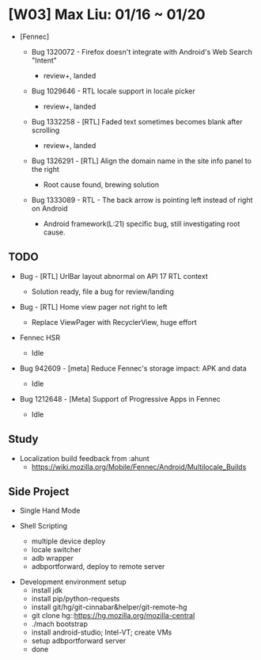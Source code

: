 # [W03] Max Liu: 01/16 ~ 01/20


* [Fennec]

  - Bug 1320072 - Firefox doesn't integrate with Android's Web Search "Intent"
    - review+, landed

  - Bug 1029646 - RTL locale support in locale picker
    - review+, landed

  - Bug 1332258 - [RTL] Faded text sometimes becomes blank after scrolling
    - review+, landed

  - Bug 1326291 - [RTL] Align the domain name in the site info panel to the right
    - Root cause found, brewing solution

  - Bug 1333089 - RTL - The back arrow is pointing left instead of right on Android
    - Android framework(L:21) specific bug, still investigating root cause.


## TODO
  - Bug - [RTL] UrlBar layout abnormal on API 17 RTL context
    - Solution ready, file a bug for review/landing

  - Bug - [RTL] Home view pager not right to left
    - Replace ViewPager with RecyclerView, huge effort

  * Fennec HSR
    - Idle

  * Bug 942609 - [meta] Reduce Fennec's storage impact: APK and data
    - Idle

  * Bug 1212648 - [Meta] Support of Progressive Apps in Fennec
    - Idle


## Study
  - Localization build feedback from :ahunt
    - https://wiki.mozilla.org/Mobile/Fennec/Android/Multilocale_Builds


## Side Project
  - Single Hand Mode

  - Shell Scripting
    - multiple device deploy
    - locale switcher
    - adb wrapper
    - adbportforward, deploy to remote server

  * Development environment setup
    - install jdk
    - install pip/python-requests
    - install git/hg/git-cinnabar&helper/git-remote-hg
    - git clone hg::https://hg.mozilla.org/mozilla-central
    - ./mach bootstrap
    - install android-studio; Intel-VT; create VMs
    - setup adbportforward server
    - done
